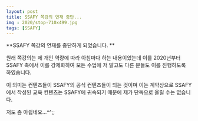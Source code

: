 ```yaml
---
layout: post
title: SSAFY 쪽강의 연재 중단...
img : 2020/stop-710x499.jpg
tags: [SSAFY] 
---
```




**SSAFY 쪽강의 연재를 중단하게 되었습니다. **

원래 쪽강의는 제 개인 역량에 따라 아침마다 하는 내용이었는데 이를 2020년부터 SSAFY 측에서 이를 강제화하여 모든 수업에 저 말고도 다른 분들도 이를 진행하도록 하였습니다. 

이 의미는 컨텐츠들이 SSAFY의 공식 컨텐츠들이 되는 것이며 이는 계약상으로 SSAFY에서 작성된 교육 컨텐츠는 SSAFY에 귀속되기 때문에 제가 단독으로 올릴 수는 없습니다. 

저도 좀 아쉽네요...^^;;

